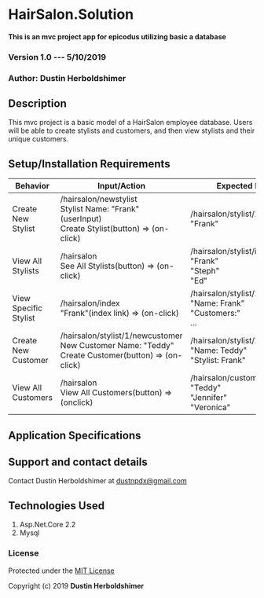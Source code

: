 # HairSalon.Solution

#### This is an mvc project app for epicodus utilizing basic a database

### Version 1.0 --- 5/10/2019

### Author: Dustin Herboldshimer

## Description

This mvc project is a basic model of a HairSalon employee database.  Users
will be able to create stylists and customers, and then view stylists and their
unique customers.

## Setup/Installation Requirements

| Behavior              | Input/Action                                                                                                  | Expected Result                                                         |
|-----------------------|---------------------------------------------------------------------------------------------------------------|-------------------------------------------------------------------------|
| Create New Stylist    | /hairsalon/newstylist </br>  Stylist Name: "Frank" (userInput)</br> Create Stylist(button) => (on-click)</br> | /hairsalon/stylist/1</br> "Frank"                                       |
|  View All Stylists    | /hairsalon</br> See All Stylists(button) => (on-click)                                                        | /hairsalon/stylist/index</br> "Frank"</br> "Steph"</br> "Ed"            |
| View Specific Stylist | /hairsalon/index</br> "Frank"(index link) => (on-click)                                                       | /hairsalon/stylist/1</br> "Name: Frank"</br> "Customers:"</br> ...</br> |
| Create New Customer   | /hairsalon/stylist/1/newcustomer</br> New Customer Name: "Teddy"</br> Create Customer(button) => (on-click)   | /hairsalon/stylist/1/customer/1</br> "Name: Teddy"</br>"Stylist: Frank" |
| View All Customers    | /hairsalon</br> View All Customers(button) => (onclick)                                                       | /hairsalon/customer/index</br> "Teddy"</br> "Jennifer"</br>"Veronica"   |

## Application Specifications

## Support and contact details

Contact Dustin Herboldshimer at dustnpdx@gmail.com

## Technologies Used

1. Asp.Net.Core 2.2
2. Mysql

### License

Protected under the <a href="https://opensource.org/licenses/MIT">MIT License</a>

Copyright (c) 2019 **Dustin Herboldshimer**